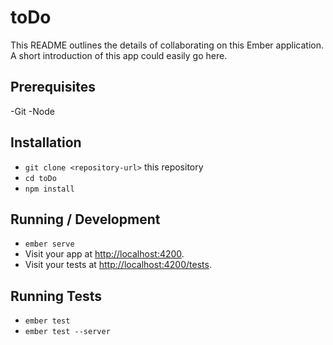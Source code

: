 # toDo


This README outlines the details of collaborating on this Ember application.
A short introduction of this app could easily go here.

## Prerequisites

-Git
-Node

## Installation

* `git clone <repository-url>` this repository
* `cd toDo`
* `npm install`

## Running / Development

* `ember serve`
* Visit your app at [http://localhost:4200](http://localhost:4200).
* Visit your tests at [http://localhost:4200/tests](http://localhost:4200/tests).

## Running Tests

* `ember test`
* `ember test --server`


